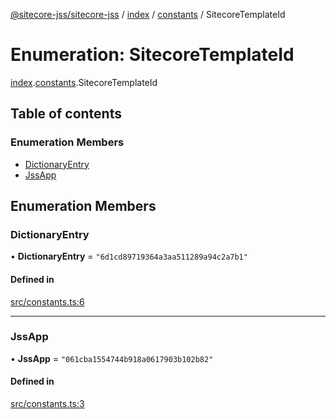 [@sitecore-jss/sitecore-jss](../README.md) / [index](../modules/index.md) / [constants](../modules/index.constants.md) / SitecoreTemplateId

# Enumeration: SitecoreTemplateId

[index](../modules/index.md).[constants](../modules/index.constants.md).SitecoreTemplateId

## Table of contents

### Enumeration Members

- [DictionaryEntry](index.constants.SitecoreTemplateId.md#dictionaryentry)
- [JssApp](index.constants.SitecoreTemplateId.md#jssapp)

## Enumeration Members

### DictionaryEntry

• **DictionaryEntry** = ``"6d1cd89719364a3aa511289a94c2a7b1"``

#### Defined in

[src/constants.ts:6](https://github.com/Sitecore/jss/blob/5fd343a40/packages/sitecore-jss/src/constants.ts#L6)

___

### JssApp

• **JssApp** = ``"061cba1554744b918a0617903b102b82"``

#### Defined in

[src/constants.ts:3](https://github.com/Sitecore/jss/blob/5fd343a40/packages/sitecore-jss/src/constants.ts#L3)
